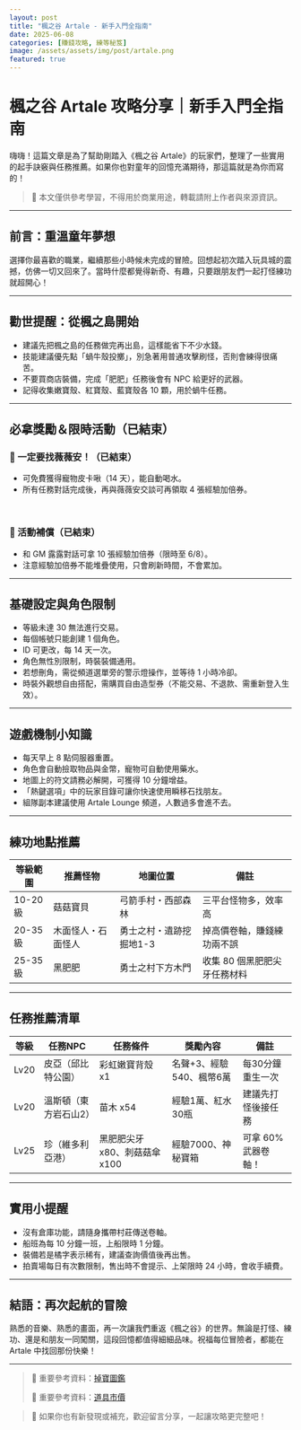 ```yaml
---
layout: post
title: "楓之谷 Artale - 新手入門全指南"
date: 2025-06-08
categories: [賺錢攻略, 練等秘笈]
image: /assets/assets/img/post/artale.png
featured: true
---
```

# 楓之谷 Artale 攻略分享｜新手入門全指南

嗨嗨！這篇文章是為了幫助剛踏入《楓之谷 Artale》的玩家們，整理了一些實用的起手訣竅與任務推薦。如果你也對童年的回憶充滿期待，那這篇就是為你而寫的！

> 📌 本文僅供參考學習，不得用於商業用途，轉載請附上作者與來源資訊。

---

## 前言：重溫童年夢想

選擇你最喜歡的職業，繼續那些小時候未完成的冒險。回想起初次踏入玩具城的震撼，仿佛一切又回來了。當時什麼都覺得新奇、有趣，只要跟朋友們一起打怪練功就超開心！

---

## 勸世提醒：從楓之島開始

* 建議先把楓之島的任務做完再出島，這樣能省下不少水錢。
* 技能建議優先點「蝸牛殼投擲」，別急著用普通攻擊刷怪，否則會練得很痛苦。
* 不要買商店裝備，完成「肥肥」任務後會有 NPC 給更好的武器。
* 記得收集嫩寶殼、紅寶殼、藍寶殼各 10 顆，用於蝸牛任務。

---

## 必拿獎勵＆限時活動（已結束）

### 🎁 一定要找薇薇安！（已結束）

* 可免費獲得寵物皮卡啾（14 天），能自動喝水。
* 所有任務對話完成後，再與薇薇安交談可再領取 4 張經驗加倍券。

<br>


### 🎉 活動補償（已結束）

* 和 GM 露露對話可拿 10 張經驗加倍券（限時至 6/8）。
* 注意經驗加倍券不能堆疊使用，只會刷新時間，不會累加。

---

## 基礎設定與角色限制


* 等級未達 30 無法進行交易。
* 每個帳號只能創建 1 個角色。
* ID 可更改，每 14 天一次。
* 角色無性別限制，時裝裝備通用。
* 若想刪角，需從頻道選單旁的警示燈操作，並等待 1 小時冷卻。
* 時裝外觀想自由搭配，需購買自由造型券（不能交易、不退款、需重新登入生效）。

---

## 遊戲機制小知識

* 每天早上 8 點伺服器重置。
* 角色會自動撿取物品與金幣，寵物可自動使用藥水。
* 地圖上的符文請務必解開，可獲得 10 分鐘增益。
* 「熱鍵選項」中的玩家目錄可讓你快速使用瞬移石找朋友。
* 組隊副本建議使用 Artale Lounge 頻道，人數過多會進不去。

---

## 練功地點推薦


| 等級範圍   | 推薦怪物      | 地圖位置          | 備註               |
| ------ | --------- | ------------- | ---------------- |
| 10-20級 | 菇菇寶貝      | 弓箭手村・西部森林     | 三平台怪物多，效率高       |
| 20-35級 | 木面怪人・石面怪人 | 勇士之村・遺跡挖掘地1-3 | 掉高價卷軸，賺錢練功兩不誤    |
| 25-35級 | 黑肥肥       | 勇士之村下方木門      | 收集 80 個黑肥肥尖牙任務材料 |

---

## 任務推薦清單

| 等級   | 任務NPC       | 任務條件                | 獎勵內容            | 備註           |
| ---- | ----------- | ------------------- | --------------- | ------------ |
| Lv20 | 皮亞（邱比特公園）   | 彩虹嫩寶背殼 x1           | 名聲+3、經驗540、楓幣6萬 | 每30分鐘重生一次    |
| Lv20 | 溫斯頓（東方岩石山2） | 苗木 x54              | 經驗1萬、紅水30瓶      | 建議先打怪後接任務    |
| Lv25 | 珍（維多利亞港）    | 黑肥肥尖牙 x80、刺菇菇傘 x100 | 經驗7000、神秘寶箱     | 可拿 60% 武器卷軸！ |

---

## 實用小提醒

* 沒有倉庫功能，請隨身攜帶村莊傳送卷軸。
* 船班為每 10 分鐘一班，上船限時 1 分鐘。
* 裝備若是橘字表示稀有，建議查詢價值後再出售。
* 拍賣場每日有次數限制，售出時不會提示、上架限時 24 小時，會收手續費。

---

## 結語：再次起航的冒險

熟悉的音樂、熟悉的畫面，再一次讓我們重返《楓之谷》的世界。無論是打怪、練功、還是和朋友一同闖關，這段回憶都值得細細品味。祝福每位冒險者，都能在 Artale 中找回那份快樂！


---

> 📌 重要參考資料：[掉寶圖鑑](https://ai-smart-news.github.io/Artale/drop/)
>
> 📌 重要參考資料：[道具市價](https://ai-smart-news.github.io/Artale/marketprice/)

> 💬 如果你也有新發現或補充，歡迎留言分享，一起讓攻略更完整吧！
